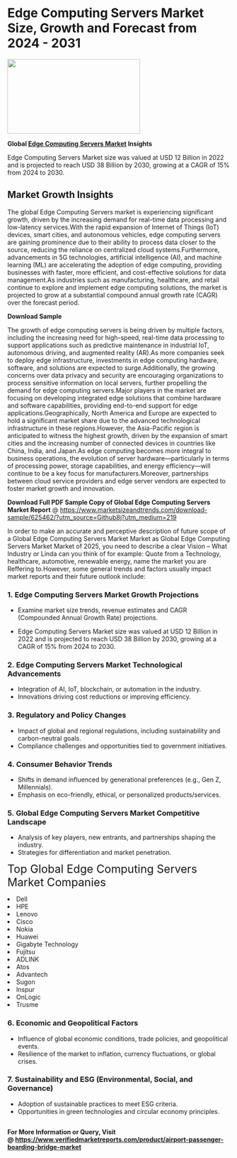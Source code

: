 <H1>Edge Computing Servers Market Size, Growth and Forecast from 2024 - 2031</H1><img class="aligncenter size-medium wp-image-584254" src="https://thirdeyenews.in/wp-content/uploads/2024/09/Global-Market-Research-300x168.jpeg" alt="" width="300" height="168" /><p><strong>Global&nbsp;<a href="https://www.marketsizeandtrends.com/download-sample/625462/?utm_source=Github8j?utm_medium=219">Edge Computing Servers Market</a> Insights</strong></p><p>Edge Computing Servers Market size was valued at USD 12 Billion in 2022 and is projected to reach USD 38 Billion by 2030, growing at a CAGR of 15% from 2024 to 2030.</p><p><h2>Market Growth Insights</h2> <p>The global Edge Computing Servers market is experiencing significant growth, driven by the increasing demand for real-time data processing and low-latency services.With the rapid expansion of Internet of Things (IoT) devices, smart cities, and autonomous vehicles, edge computing servers are gaining prominence due to their ability to process data closer to the source, reducing the reliance on centralized cloud systems.Furthermore, advancements in 5G technologies, artificial intelligence (AI), and machine learning (ML) are accelerating the adoption of edge computing, providing businesses with faster, more efficient, and cost-effective solutions for data management.As industries such as manufacturing, healthcare, and retail continue to explore and implement edge computing solutions, the market is projected to grow at a substantial compound annual growth rate (CAGR) over the forecast period.</p> <p><strong>Download Sample</strong></p> <p>The growth of edge computing servers is being driven by multiple factors, including the increasing need for high-speed, real-time data processing to support applications such as predictive maintenance in industrial IoT, autonomous driving, and augmented reality (AR).As more companies seek to deploy edge infrastructure, investments in edge computing hardware, software, and solutions are expected to surge.Additionally, the growing concerns over data privacy and security are encouraging organizations to process sensitive information on local servers, further propelling the demand for edge computing servers.Major players in the market are focusing on developing integrated edge solutions that combine hardware and software capabilities, providing end-to-end support for edge applications.Geographically, North America and Europe are expected to hold a significant market share due to the advanced technological infrastructure in these regions.However, the Asia-Pacific region is anticipated to witness the highest growth, driven by the expansion of smart cities and the increasing number of connected devices in countries like China, India, and Japan.As edge computing becomes more integral to business operations, the evolution of server hardware—particularly in terms of processing power, storage capabilities, and energy efficiency—will continue to be a key focus for manufacturers.Moreover, partnerships between cloud service providers and edge server vendors are expected to foster market growth and innovation.<p><span class=""><strong>Download Full PDF Sample Copy of Global Edge Computing Servers Market Report</strong> @ <a href="https://www.marketsizeandtrends.com/download-sample/625462/?utm_source=Github8j?utm_medium=219" target="_blank">https://www.marketsizeandtrends.com/download-sample/625462/?utm_source=Github8j?utm_medium=219</a></span></p><p>In order to make an accurate and perceptive description of future scope of a Global&nbsp;Edge Computing Servers Market Market as Global&nbsp;Edge Computing Servers Market Market of 2025, you need to describe a clear Vision &ndash; What Industry or Linda can you think of for example: Quote from a Technology, healthcare, automotive, renewable energy, name the market you are Reffering to.However, some general trends and factors usually impact market reports and their future outlook include:</p><h3>1.&nbsp;<strong>Edge Computing Servers Market Growth Projections</strong></h3><ul><li>Examine market size trends, revenue estimates and CAGR (Compounded Annual Growth Rate) projections.</li><li><p>Edge Computing Servers Market size was valued at USD 12 Billion in 2022 and is projected to reach USD 38 Billion by 2030, growing at a CAGR of 15% from 2024 to 2030.</p></li></ul><h3>2.&nbsp;<strong>Edge Computing Servers Market Technological Advancements</strong></h3><ul><li>Integration of AI, IoT, blockchain, or automation in the industry.</li><li>Innovations driving cost reductions or improving efficiency.</li></ul><h3>3.&nbsp;<strong>Regulatory and Policy Changes</strong></h3><ul><li>Impact of global and regional regulations, including sustainability and carbon-neutral goals.</li><li>Compliance challenges and opportunities tied to government initiatives.</li></ul><h3>4.&nbsp;<strong>Consumer Behavior Trends</strong></h3><ul><li>Shifts in demand influenced by generational preferences (e.g., Gen Z, Millennials).</li><li>Emphasis on eco-friendly, ethical, or personalized products/services.</li></ul><h3>5.&nbsp;<strong>Global Edge Computing Servers Market Competitive Landscape</strong></h3><ul><li>Analysis of key players, new entrants, and partnerships shaping the industry.</li><li>Strategies for differentiation and market penetration.</li></ul><p data-pm-slice="1 1 []"><span style="color: inherit; font-family: inherit; font-size: 25px;">Top Global Edge Computing Servers Market Companies</span></p><div class="" data-test-id=""><p><li>Dell</li><li> HPE</li><li> Lenovo</li><li> Cisco</li><li> Nokia</li><li> Huawei</li><li> Gigabyte Technology</li><li> Fujitsu</li><li> ADLINK</li><li> Atos</li><li> Advantech</li><li> Sugon</li><li> Inspur</li><li> OnLogic</li><li> Trusme</li></p></div><h3>6.&nbsp;<strong>Economic and Geopolitical Factors</strong></h3><ul><li>Influence of global economic conditions, trade policies, and geopolitical events.</li><li>Resilience of the market to inflation, currency fluctuations, or global crises.</li></ul><h3>7.&nbsp;<strong>Sustainability and ESG (Environmental, Social, and Governance)</strong></h3><ul><li>Adoption of sustainable practices to meet ESG criteria.</li><li>Opportunities in green technologies and circular economy principles.</li></ul><h2><strong style="font-size: 14px;">For More Information or Query, Visit @&nbsp;</strong><a style="background-color: #ffffff; font-size: 14px;" href="https://www.marketsizeandtrends.com/report/edge-computing-servers-market/" target="_blank">https://www.verifiedmarketreports.com/product/airport-passenger-boarding-bridge-market</a></h2>